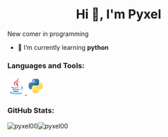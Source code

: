 <h1 align="center">Hi 👋, I'm Pyxel</h1>
New comer in programming

- 🌱 I’m currently learning **python**

<h3 align="left">Languages and Tools:</h3>
<p align="left"> <a href="https://www.java.com" target="_blank" rel="noreferrer"> <img src="https://raw.githubusercontent.com/devicons/devicon/master/icons/java/java-original.svg" alt="java" width="40" height="40"/> </a> <a href="https://www.python.org" target="_blank" rel="noreferrer"> <img src="https://raw.githubusercontent.com/devicons/devicon/master/icons/python/python-original.svg" alt="python" width="40" height="40"/> </a> </p>

<h3 align="left">GitHub Stats:</h3>

<p><img align="left" src="https://github-readme-stats.vercel.app/api/top-langs?username=pyxel00&show_icons=true&locale=en&layout=compact" alt="pyxel00" /></p>

<p>&nbsp;<img align="left" src="https://github-readme-stats.vercel.app/api?username=pyxel00&show_icons=true&locale=en" alt="pyxel00" /></p>
